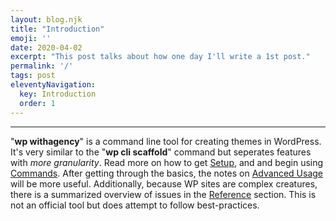 ```yaml
---
layout: blog.njk
title: "Introduction"
emoji: ''
date: 2020-04-02
excerpt: "This post talks about how one day I'll write a 1st post."
permalink: '/'
tags: post
eleventyNavigation:
  key: Introduction
  order: 1
---
```


---
"**wp withagency**" is a command line tool for creating themes in WordPress. It's very similar to the "**wp cli scaffold**" command but seperates features with *more granularity*. Read more on how to get [Setup](/setup/), and and begin using [Commands](/commands/). After getting through the basics, the notes on [Advanced Usage](/usage/) will be more useful. Additionally, because WP sites are complex creatures, there is a summarized overview of issues in the [Reference](/reference/) section. This is not an official tool but does attempt to follow best-practices.



